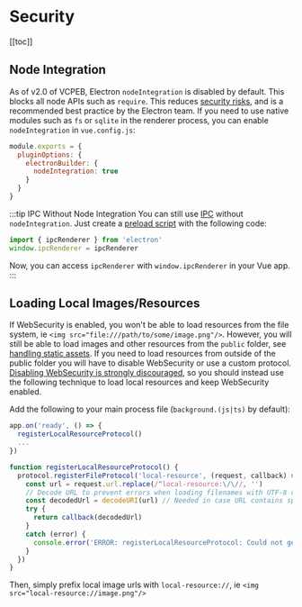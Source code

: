 # Security

[[toc]]

## Node Integration

As of v2.0 of VCPEB, Electron `nodeIntegration` is disabled by default. This blocks all node APIs such as `require`. This reduces [security risks](https://electronjs.org/docs/tutorial/security#2-do-not-enable-nodejs-integration-for-remote-content), and is a recommended best practice by the Electron team. If you need to use native modules such as `fs` or `sqlite` in the renderer process, you can enable `nodeIntegration` in `vue.config.js`:

```js
module.exports = {
  pluginOptions: {
    electronBuilder: {
      nodeIntegration: true
    }
  }
}
```

:::tip IPC Without Node Integration
You can still use [IPC](https://www.electronjs.org/docs/api/ipc-renderer) without `nodeIntegration`. Just create a [preload script](./guide.html#preload-files) with the following code:

```js
import { ipcRenderer } from 'electron'
window.ipcRenderer = ipcRenderer
```

Now, you can access `ipcRenderer` with `window.ipcRenderer` in your Vue app.
:::

## Loading Local Images/Resources

If WebSecurity is enabled, you won't be able to load resources from the file system, ie `<img src="file:///path/to/some/image.png"/>`. However, you will still be able to load images and other resources from the `public` folder, see [handling static assets](./guide.html#handling-static-assets). If you need to load resources from outside of the public folder you will have to disable WebSecurity or use a custom protocol. [Disabling WebSecurity is strongly discouraged](https://www.electronjs.org/docs/tutorial/security#5-do-not-disable-websecurity), so you should instead use the following technique to load local resources and keep WebSecurity enabled.

Add the following to your main process file (`background.(js|ts)` by default):

```js
app.on('ready', () => {
  registerLocalResourceProtocol()
  ...
})

function registerLocalResourceProtocol() {
  protocol.registerFileProtocol('local-resource', (request, callback) => {
    const url = request.url.replace(/^local-resource:\/\//, '')
    // Decode URL to prevent errors when loading filenames with UTF-8 chars or chars like "#"
    const decodedUrl = decodeURI(url) // Needed in case URL contains spaces
    try {
      return callback(decodedUrl)
    }
    catch (error) {
      console.error('ERROR: registerLocalResourceProtocol: Could not get file path:', error)
    }
  })
}
```

Then, simply prefix local image urls with `local-resource://`, ie `<img src="local-resource://image.png"/>`
